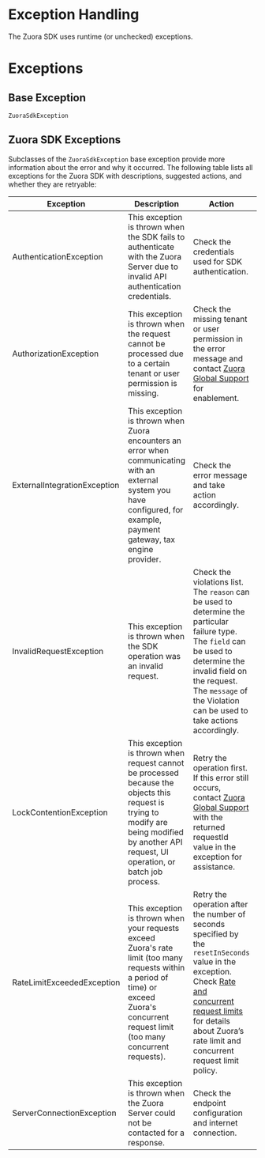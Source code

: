 # Exception Handling
The Zuora SDK uses runtime (or unchecked) exceptions.

# Exceptions


## Base Exception
 `ZuoraSdkException`


## Zuora SDK Exceptions

Subclasses of the `ZuoraSdkException` base exception provide more information about the error and why it occurred. The following table lists all exceptions for the Zuora SDK with descriptions, suggested actions, and whether they are retryable:

| Exception | Description |  Action | Retryable? |
|  --- | --- | --- | -- |
| AuthenticationException | This exception is thrown when the SDK fails to authenticate with the Zuora Server due to invalid API authentication credentials. | Check the credentials used for SDK authentication. | No |
| AuthorizationException | This exception is thrown when the request cannot be processed due to a certain tenant or user permission is missing. | Check the missing tenant or user permission in the error message and contact [Zuora Global Support](https://support.zuora.com/) for enablement. | No |
| ExternalIntegrationException | This exception is thrown when Zuora encounters an error when communicating with an external system you have configured, for example, payment gateway, tax engine provider. | Check the error message and take action accordingly. | No |
| InvalidRequestException | This exception is thrown when the SDK operation was an invalid request. | Check the violations list. The `reason` can be used to determine the particular failure type. The `field` can be used to determine the invalid field on the request. The `message` of the Violation can be used to take actions accordingly. | No |
| LockContentionException | This exception is thrown when request cannot be processed because the objects this request is trying to modify are being modified by another API request, UI operation, or batch job process. | Retry the operation first. If this error still occurs, contact [Zuora Global Support](https://support.zuora.com/) with the returned requestId value in the exception for assistance. | Yes |
| RateLimitExceededException | This exception is thrown when your requests exceed Zuora's rate limit (too many requests within a period of time) or exceed Zuora's concurrent request limit (too many concurrent requests). | Retry the operation after the number of seconds specified by the `resetInSeconds` value in the exception. Check [Rate and concurrent request limits](https://knowledgecenter.zuora.com/BB_Introducing_Z_Business/Policies/Concurrent_Request_Limits) for details about Zuora’s rate limit and concurrent request limit policy. | Yes |
| ServerConnectionException | This exception is thrown when the Zuora Server could not be contacted for a response. | Check the endpoint configuration and internet connection. | Yes |












